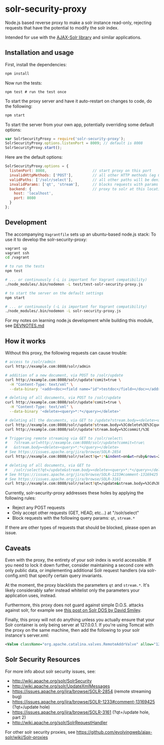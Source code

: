 solr-security-proxy
===================

Node.js based reverse proxy to make a solr instance read-only, rejecting requests that have the potential to modify the solr index. 

Intended for use with the [AJAX-Solr library](https://github.com/evolvingweb/ajax-solr)
and similar applications.

Installation and usage
----------------------

First, install the dependencies:

```bash
npm install
```

Now run the tests:

```
npm test # run the test once
```

To start the proxy server and have it auto-restart on changes to code, do the following:

```bash
npm start 
```

To start the server from your own app, potentially overriding some default options:

```js
var SolrSecurityProxy = require('solr-security-proxy');
SolrSecurityProxy.options.listenPort = 8009; // default is 8008
SolrSecurityProxy.start();
```

Here are the default options:

```js
SolrSecurityProxy.options = {
  listenPort: 8008,                     // start proxy on this port
  invalidHttpMethods: ['POST'],         // all other HTTP methods (eg GET, HEAD, PUT, etc) will be allowed
  validPaths: ['/solr/select'],         // all other paths will be denied
  invalidParams: ['qt', 'stream'],      // blocks requests with params qt or stream.* (all other params are allowed)
  backend: {                            // proxy to solr at this location
    host: 'localhost',
    port: 8080
  }
};
```

Development
-----------

The accompanying `Vagrantfile` sets up an ubuntu-based node.js stack:
To use it to develop the solr-security-proxy:

```bash
vagrant up
vagrant ssh
cd /vagrant

# to run the tests
npm test

# ... or continuously (-L is important for Vagrant compatibility)
./node_modules/.bin/nodemon -L test/test-solr-security-proxy.js 

# to start the server on the default settings
npm start

# ... or continuously (-L is important for Vagrant compatibility)
./node_modules/.bin/nodemon -L solr-security-proxy.js
```

For my notes on learning node.js development while building this module, see
[DEVNOTES.md](https://github.com/dergachev/solr-security-proxy/blob/master/DEVNOTES.md)

How it works
------------

Without this proxy, the following requests can cause trouble:

```bash
# access to /solr/admin
curl http://example.com:8080/solr/admin

# addition of a new document, via POST to /solr/update
curl http://example.com:8080/solr/update?comit=true \
  -H "Content-Type: text/xml" \
  --data-binary '<add><doc><field name="id">testdoc</field></doc></add>'

# deleting of all documents, via POST to /solr/update
curl http://example.com:8080/solr/update?comit=true \
  -H "Content-Type: text/xml" \
  --data-binary '<delete><query>*:*</query></delete>'

# deleting all the documents, via GET to /update?stream.body=<delete><query>*:*</query></delete>&commit=true
curl http://example.com:8080/solr/update?stream.body=%3Cdelete%3E%3Cquery%3E*%3A*%3C%2Fquery%3E%3C%2Fdelete%3E%0A  
curl http://example.com:8080/solr/update?stream.body=%3Ccommit/%3E

# Triggering remote streaming via GET to /solr/select\
#   ?stream.url=http://example.com:8080/solr/update?commit=true\
#   &stream.body=<delete><query>*:*</query></delete>
# See https://issues.apache.org/jira/browse/SOLR-2854
curl http://example.com:8080/solr/select?q=*:*&indent=on&wt=ruby&rows=2&stream.url=http%3A%2F%2Fexample.com%3A8080%2Fsolr%2Fupdate%3Fcommit%3Dtruetream.body%3D%3Cdelete%3E%3Cquery%3E*%3A*%3C%2Fquery%3E%3C%2Fdelete%3E

# deleting of all documents, via GET to 
#   /solr/select?qt=/update&stream.body=<delete><query>*:*</query></delete>
# See https://issues.apache.org/jira/browse/SOLR-1233#comment-13169425
# See https://issues.apache.org/jira/browse/SOLR-3161
curl http://example.com:8080/solr/select?qt=/update&stream.body=%3Cd%3E%3Cdelete%3E%3Cquery%3E*%3A*%3C%2Fquery%3E%3C%2Fdelete%3E%3Ccommit%2F%3E%3C%2Fd%3E

```

Currently, solr-security-proxy addresses these holes by applying the following rules:

* Reject any POST requests
* Only accept other requests (GET, HEAD, etc...) at "/solr/select"
* Block requests with the following query params: `qt`, `stream.*`

If there are other types of requests that should be blocked, please open an issue.

Caveats
-------

Even with the proxy, the entirety of your solr index is world accessible. If
you need to lock it down further, consider maintaining a second core with only
public data, or implementing additional Solr request handlers (via
solr-config.xml) that specify certain query invariants.

At the moment, the proxy blacklists the parameters `qt` and `stream.*`. It's
likely considerably safer instead whitelist only the parameters your
application uses, instead.

Furthermore, this proxy does not guard against simple D.O.S. attacks against
solr, for example see [this post on Solr DOS by David
Smiley](https://groups.google.com/d/msg/ajax-solr/zhrG-CncrRE/HsyRwmR4mEsJ).

Finally, this proxy will not do anything unless you actually ensure that your
Solr container is only being server at 127.0.0.1. If you're using Tomcat with
the proxy on the same machine, then add the following to your solr instance's
server.xml:

```xml
<Valve className="org.apache.catalina.valves.RemoteAddrValve" allow="127\.0\.0\.1"/>
```

Solr Security Resources
-----------------------

For more info about solr security issues, see:

* http://wiki.apache.org/solr/SolrSecurity
* http://wiki.apache.org/solr/UpdateXmlMessages
* https://issues.apache.org/jira/browse/SOLR-2854 (remote streaming bug)
* https://issues.apache.org/jira/browse/SOLR-1233#comment-13169425 (?qt=/update hole)
* https://issues.apache.org/jira/browse/SOLR-3161 (?qt=/update hole, part 2)
* http://wiki.apache.org/solr/SolrRequestHandler

For other solr security proxies, see https://github.com/evolvingweb/ajax-solr/wiki/Solr-proxies 
